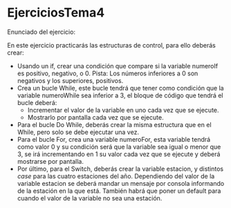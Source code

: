 # EjerciciosTema4

Enunciado del ejercicio:

En este ejercicio practicarás las estructuras de control, para ello deberás crear:

* Usando un if, crear una condición que compare si la variable numeroIf es positivo, negativo, o 0.
  Pista: Los números inferiores a 0 son negativos y los superiores, positivos.
* Crea un bucle While, este bucle tendrá que tener como condición que la variable numeroWhile sea inferior a 3, el bloque de código que tendrá el bucle deberá:
  * Incrementar el valor de la variable en uno cada vez que se ejecute.
  * Mostrarlo por pantalla cada vez que se ejecute.
* Para el bucle Do While, deberás crear la misma estructura que en el While, pero solo se debe ejecutar una vez.
* Para el bucle For, crea una variable numeroFor, esta variable tendrá como valor 0 y su condición será que la variable sea igual o menor que 3, se irá incrementando en 1 su valor cada vez que se ejecute y deberá mostrarse por pantalla.
* Por último, para el Switch, deberás crear la variable estacion, y distintos *case* para las cuatro estaciones del año. Dependiendo del valor de la variable estacion se deberá mandar un mensaje por consola informando de la estación en la que está. También habrá que poner un default para cuando el valor de la variable no sea una estación.
